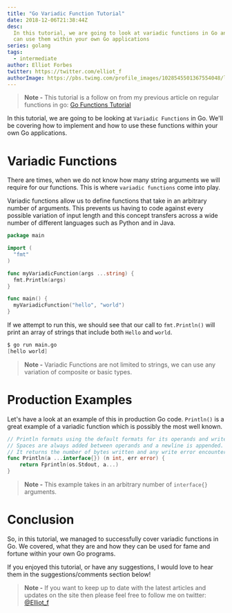 ```yaml
---
title: "Go Variadic Function Tutorial"
date: 2018-12-06T21:38:44Z
desc:
  In this tutorial, we are going to look at variadic functions in Go and how you
  can use them within your own Go applications
series: golang
tags:
  - intermediate
author: Elliot Forbes
twitter: https://twitter.com/elliot_f
authorImage: https://pbs.twimg.com/profile_images/1028545501367554048/lzr43cQv_400x400.jpg
---
```


> **Note -** This tutorial is a follow on from my previous article on regular
> functions in go: [Go Functions Tutorial](/golang/go-functions-tutorial/)

In this tutorial, we are going to be looking at `Variadic Functions` in Go.
We'll be covering how to implement and how to use these functions within your
own Go applications.

# Variadic Functions

There are times, when we do not know how many string arguments we will require
for our functions. This is where `variadic functions` come into play.

Variadic functions allow us to define functions that take in an arbitrary number
of arguments. This prevents us having to code against every possible variation
of input length and this concept transfers across a wide number of different
languages such as Python and in Java.

```go
package main

import (
  "fmt"
)

func myVariadicFunction(args ...string) {
  fmt.Println(args)
}

func main() {
  myVariadicFunction("hello", "world")
}
```

If we attempt to run this, we should see that our call to `fmt.Println()` will
print an array of strings that include both `Hello` and `world`.

```s
$ go run main.go
[hello world]
```

> **Note -** Variadic Functions are not limited to strings, we can use any
> variation of composite or basic types.

# Production Examples

Let's have a look at an example of this in production Go code. `Println()` is a
great example of a variadic function which is possibly the most well known.

```go
// Println formats using the default formats for its operands and writes to standard output.
// Spaces are always added between operands and a newline is appended.
// It returns the number of bytes written and any write error encountered.
func Println(a ...interface{}) (n int, err error) {
	return Fprintln(os.Stdout, a...)
}
```

> **Note -** This example takes in an arbitrary number of `interface{}`
> arguments.

# Conclusion

So, in this tutorial, we managed to successfully cover variadic functions in Go.
We covered, what they are and how they can be used for fame and fortune within
your own Go programs.

If you enjoyed this tutorial, or have any suggestions, I would love to hear them
in the suggestions/comments section below!

> **Note -** If you want to keep up to date with the latest articles and updates
> on the site then please feel free to follow me on twitter:
> [@Elliot_f](https://twitter.com/elliot_f)
